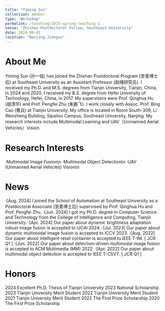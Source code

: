 ```yaml
---
title: "Yiming Sun"
collection: member
type: "Workshop"
permalink: /teaching/2015-spring-teaching-1
venue: "Zhishan Postdoctoral Fellow, Southeast University"
date: 2024-09-01
location: "Nanjing Jiangsu"
---
```



About Me
======
Yiming Sun (孙一铭) has joined the Zhishan Postdoctoral Program (至善博士后) at Southeast University as an Assistant Professor (助理研究员). I received my Ph.D. and M.S. degrees from Tianjin University, Tianjin, China, in 2024 and 2020. I received my B.S. degree from Hefei University of Technology, Hefei, China, in 2017. My supervisors were Prof. Qinghua Hu (胡清华) and Prof. Pengfei Zhu (朱鹏飞). I work closely with Assoc. Prof. Bing Cao (曹兵) at Tianjin University. My office is located in Room South-309, Li Wenzheng Building, Sipailou Campus, Southeast University, Nanjing. My research interests include Multimodal Learning and UAV（Unmanned Aerial Vehicles）Vision.

Research Interests
======
  ·Multimodal Image Fusion\n
  ·Multimodal Object Detection\n
  ·UAV (Unmanned Aerial Vehicles) Vision\n
  
News
======
  ·[Aug. 2024] I joined the School of Automation at Southeast University as a Postdoctoral Associate (至善博士后) supervised by Prof. Qinghua Hu and Prof. Pengfei Zhu.
  ·[Jun. 2024] I got my Ph.D. degree in Computer Science and Technology from the College of Intelligence and Computing, Tianjin University.
  ·[Apr. 2024] Our paper about dynamic brightness adaptation robust image fusion is accepted to IJCAI 2024.
  ·[Jul. 2023] Our paper about dynamic multimodal image fusion is accepted to ICCV 2023.
  ·[Aug. 2022] Our paper about intelligent retail container is accepted to IEEE T-IM. [ JCR Q1 ]
  ·[Jun. 2022] Our paper about detection-driven multimodal image fusion is accepted to ACM Multimedia (MM) 2022.
  ·[Apr. 2022] Our paper about multimodal object detection is accepted to IEEE T-CSVT. [ JCR Q1 ]
  
Honors
======
2024 Excellent Ph.D. Thesis of Tianjin University
2023 National Scholarship
2023 Tianjin University Merit Student
2022 Tianjin University Merit Student
2021 Tianjin University Merit Student
2022 The First Prize Scholarship
2020 The First Prize Scholarship
